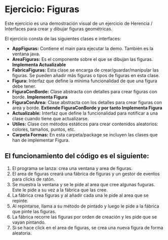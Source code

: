 # Ejercicio: Figuras
Este ejercicio es una demostración visual de un ejercicio de Herencia / Interfaces para crear y dibujar figuras geométricas.

El ejercicio consta de las siguientes clases e interfaces:
- **AppFiguras:** Contiene el main para ejecutar la demo. También es la ventana java.
- **AreaFiguras:** Es el componente sobre el que se dibujan las figuras. **Implementa Actualizable**
- **FabricaFiguras:** Esta clase se encarga de crear/guardar/manipular las figuras. Se pueden añadir más figuras o tipos de figuras en esta clase.
- **Figura:** Interfaz que define la mínima funcionalidad de que una figura debe tener.
- **FiguraConBorde:** Clase abstracta con detalles para crear figuras con borde. **Implementa Figura**
- **FiguraConArea:** Clase abstracta con los detalles para crear figuras con area y borde. **Extiende FiguraConBorde y por tanto Implementa Figura**
- **Actualizable:** Interfaz que define la funcionalidad para notificar a una clase cuando tiene que actualizarse.
- **Utiles:** Clase con métodos estáticos para crear contenidos aleatorios: colores, tamaños, puntos, etc.
- **Carpeta Formas:** En esta carpeta/package se incluyen las clases que han de implementar Figura.

## El funcionamiento del código es el siguiente: ##
1. El programa se lanza: crea una ventana y area de figuras.
2. El area de figuras creará una fábrica de figuras y un gestor de eventos para clicks de ratón.
3. Se muestra la ventana y se le pide al area que cree algunas fuguras. Este le pide a su vez a la fábrica que las cree.
4. La fábrica crea figuras y al añadir cada una le pide al area que se repinte.
5. Al repintarse, llama a su método de pintado y luego le pide a la fábrica que pinte las figuras.
6. La fábrica recorre las figuras por orden de creación y les pide que se vayan pintando.
7. Si se hace click en el area de figuras, se crea una nueva figura de forma aleatoria.
